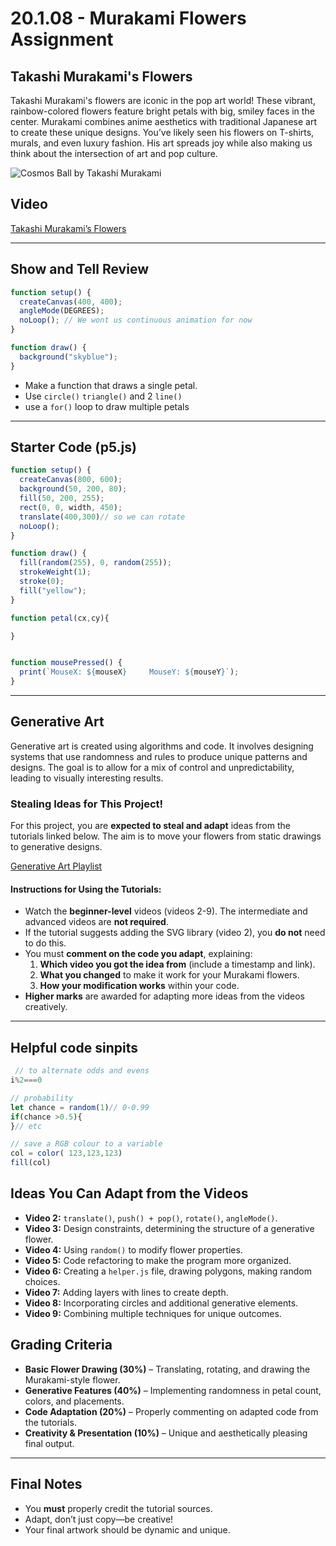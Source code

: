 # 20.1.08 - Murakami Flowers Assignment

## Takashi Murakami's Flowers
Takashi Murakami's flowers are iconic in the pop art world! These vibrant, rainbow-colored flowers feature bright petals with big, smiley faces in the center. Murakami combines anime aesthetics with traditional Japanese art to create these unique designs. You’ve likely seen his flowers on T-shirts, murals, and even luxury fashion. His art spreads joy while also making us think about the intersection of art and pop culture.

![Cosmos Ball by Takashi Murakami](https://upload.wikimedia.org/wikipedia/en/0/0b/%27Cosmos_Ball%27_by_Takashi_Murakami%2C_molded_plastic%2C_2000.jpg)

## Video
[Takashi Murakami’s Flowers](https://youtu.be/zPkAQCdXcLc?si=e_TjJgvy4iAADjvR)

---

## Show and Tell Review
```js
function setup() {
  createCanvas(400, 400);
  angleMode(DEGREES); 
  noLoop(); // We wont us continuous animation for now
}

function draw() {
  background("skyblue"); 
}

```
- Make a function that draws a single petal.
- Use `circle()` `triangle()` and 2 `line()`
- use a `for()` loop to draw multiple petals


---

## Starter Code (p5.js)
```javascript
function setup() {
  createCanvas(800, 600);
  background(50, 200, 80);
  fill(50, 200, 255);
  rect(0, 0, width, 450);
  translate(400,300)// so we can rotate
  noLoop();
}

function draw() {
  fill(random(255), 0, random(255));
  strokeWeight(1);
  stroke(0);
  fill("yellow");
}

function petal(cx,cy){

}


function mousePressed() {
  print(`MouseX: ${mouseX}     MouseY: ${mouseY}`);
}
```

---

## Generative Art
Generative art is created using algorithms and code. It involves designing systems that use randomness and rules to produce unique patterns and designs. The goal is to allow for a mix of control and unpredictability, leading to visually interesting results.

### Stealing Ideas for This Project!
For this project, you are **expected to steal and adapt** ideas from the tutorials linked below. The aim is to move your flowers from static drawings to generative designs.

[Generative Art Playlist](https://youtube.com/playlist?list=PLyRZnpOSgMj3K8AV2I6UldnvTj6d_Zrf0&si=UxIqzgXuN0MoHANZ)

#### Instructions for Using the Tutorials:
- Watch the **beginner-level** videos (videos 2-9). The intermediate and advanced videos are **not required**.
- If the tutorial suggests adding the SVG library (video 2), you **do not** need to do this.
- You must **comment on the code you adapt**, explaining:
  1. **Which video you got the idea from** (include a timestamp and link).
  2. **What you changed** to make it work for your Murakami flowers.
  3. **How your modification works** within your code.
- **Higher marks** are awarded for adapting more ideas from the videos creatively.

---


## Helpful code sinpits
```js
 // to alternate odds and evens
i%2===0
```
```js
// probability
let chance = random(1)// 0-0.99
if(chance >0.5){
}// etc
```
```js
// save a RGB colour to a variable
col = color( 123,123,123)
fill(col) 
```

## Ideas You Can Adapt from the Videos

- **Video 2:** `translate()`, `push() + pop()`, `rotate()`, `angleMode()`.
- **Video 3:** Design constraints, determining the structure of a generative flower.
- **Video 4:** Using `random()` to modify flower properties.
- **Video 5:** Code refactoring to make the program more organized.
- **Video 6:** Creating a `helper.js` file, drawing polygons, making random choices.
- **Video 7:** Adding layers with lines to create depth.
- **Video 8:** Incorporating circles and additional generative elements.
- **Video 9:** Combining multiple techniques for unique outcomes.

## Grading Criteria

- **Basic Flower Drawing (30%)** – Translating, rotating, and drawing the Murakami-style flower.
- **Generative Features (40%)** – Implementing randomness in petal count, colors, and placements.
- **Code Adaptation (20%)** – Properly commenting on adapted code from the tutorials.
- **Creativity & Presentation (10%)** – Unique and aesthetically pleasing final output.

---

## Final Notes
- You **must** properly credit the tutorial sources.
- Adapt, don’t just copy—be creative!
- Your final artwork should be dynamic and unique.

